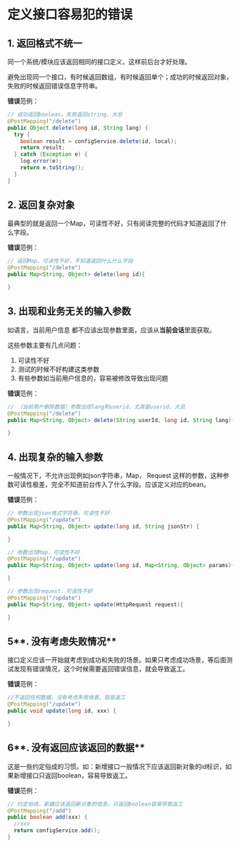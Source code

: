 # 定义接口容易犯的错误

## 1. **返回格式不统一**

同一个系统/模块应该返回相同的接口定义，这样前后台才好处理。

避免出现同一个接口，有时候返回数组，有时候返回单个；成功的时候返回对象，失败的时候返回错误信息字符串。

**错误**范例：

```java
// 成功返回boolean，失败返回string，大忌
@PostMapping("/delete")
public Object delete(long id, String lang) {
  try {
    boolean result = configService.delete(id, local);
    return result;
  } catch (Exception e) {
    log.error(e);
    return e.toString();
  }
}
```

## **2. 返回复杂对象**

最典型的就是返回一个Map，可读性不好，只有阅读完整的代码才知道返回了什么字段。

**错误**范例：

```java
// 返回Map，可读性不好，不知道返回什么什么字段
@PostMapping("/delete")
public Map<String, Object> delete(long id){

}
```

## **3. 出现和业务无关的输入参数**

如语言，当前用户信息 都不应该出现参数里面，应该从**当前会话**里面获取。

这些参数主要有几点问题：

1. 可读性不好
2. 测试的时候不好构建这类参数
3. 有些参数如当前用户信息的，容易被修改导致出现问题

**错误**范例：

```java
// （当前用户删除数据）参数出现lang和userid，尤其是userid，大忌
@PostMapping("/delete")
public Map<String, Object> delete(String userId, long id, String lang){

}
```

## **4. 出现复杂的输入参数**

一般情况下，不允许出现例如json字符串，Map， Request 这样的参数，这种参数可读性极差，完全不知道前台传入了什么字段。应该定义对应的bean。

**错误**范例：

```java
// 参数出现json格式字符串，可读性不好
@PostMapping("/update")
public Map<String, Object> update(long id, String jsonStr) {

}

// 参数出现Map，可读性不好
@PostMapping("/update")
public Map<String, Object> update(long id, Map<String, Object> params){

}

// 参数出现request，可读性不好
@PostMapping("/update")
public Map<String, Object> update(HttpRequest request){

}
```

## 5**. 没有考虑失败情况**

接口定义应该一开始就考虑到成功和失败的场景。如果只考虑成功场景，等后面测试发现有错误情况，这个时候需要返回错误信息，就会导致返工。

**错误**范例：

```java
//不返回任何数据，没有考虑失败场景，容易返工
@PostMapping("/update")
public void update(long id, xxx) {

}
```

## 6**. 没有返回应该返回的数据**

这是一些约定俗成的习惯。如：新增接口一般情况下应该返回新对象的id标识，如果新增接口只返回boolean，容易导致返工。

**错误**范例：

```java
// 约定俗成，新建应该返回新对象的信息，只返回boolean容易导致返工
@PostMapping("/add")
public boolean add(xxx) {
  //xxx
  return configService.add();
}
```



